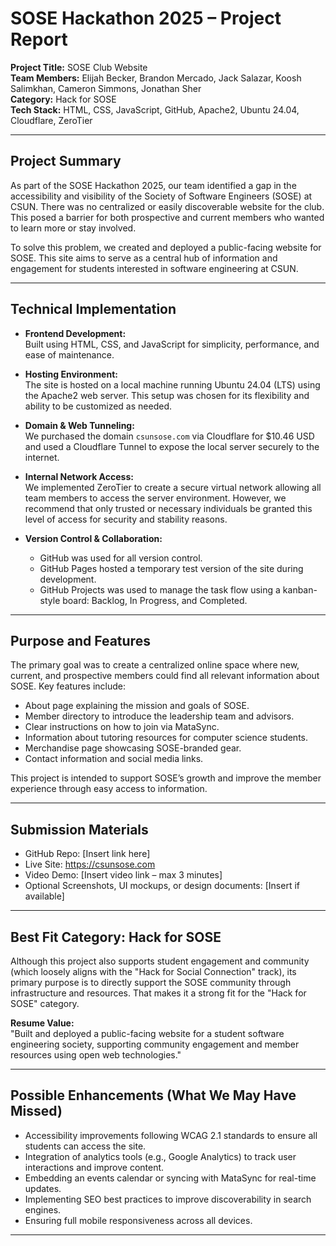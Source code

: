 # SOSE Hackathon 2025 – Project Report  
**Project Title:** SOSE Club Website  
**Team Members:** Elijah Becker, Brandon Mercado, Jack Salazar, Koosh Salimkhan, Cameron Simmons, Jonathan Sher
<br>
**Category:** Hack for SOSE  
**Tech Stack:** HTML, CSS, JavaScript, GitHub, Apache2, Ubuntu 24.04, Cloudflare, ZeroTier  

---

## Project Summary

As part of the SOSE Hackathon 2025, our team identified a gap in the accessibility and visibility of the Society of Software Engineers (SOSE) at CSUN. There was no centralized or easily discoverable website for the club. This posed a barrier for both prospective and current members who wanted to learn more or stay involved.

To solve this problem, we created and deployed a public-facing website for SOSE. This site aims to serve as a central hub of information and engagement for students interested in software engineering at CSUN.

---

## Technical Implementation

- **Frontend Development:**  
  Built using HTML, CSS, and JavaScript for simplicity, performance, and ease of maintenance.

- **Hosting Environment:**  
  The site is hosted on a local machine running Ubuntu 24.04 (LTS) using the Apache2 web server. This setup was chosen for its flexibility and ability to be customized as needed.

- **Domain & Web Tunneling:**  
  We purchased the domain `csunsose.com` via Cloudflare for $10.46 USD and used a Cloudflare Tunnel to expose the local server securely to the internet.

- **Internal Network Access:**  
  We implemented ZeroTier to create a secure virtual network allowing all team members to access the server environment. However, we recommend that only trusted or necessary individuals be granted this level of access for security and stability reasons.

- **Version Control & Collaboration:**  
  - GitHub was used for all version control.
  - GitHub Pages hosted a temporary test version of the site during development.
  - GitHub Projects was used to manage the task flow using a kanban-style board: Backlog, In Progress, and Completed.

---

## Purpose and Features

The primary goal was to create a centralized online space where new, current, and prospective members could find all relevant information about SOSE. Key features include:

- About page explaining the mission and goals of SOSE.
- Member directory to introduce the leadership team and advisors.
- Clear instructions on how to join via MataSync.
- Information about tutoring resources for computer science students.
- Merchandise page showcasing SOSE-branded gear.
- Contact information and social media links.

This project is intended to support SOSE’s growth and improve the member experience through easy access to information.

---

## Submission Materials

- GitHub Repo: [Insert link here]  
- Live Site: https://csunsose.com  
- Video Demo: [Insert video link – max 3 minutes]  
- Optional Screenshots, UI mockups, or design documents: [Insert if available]

---

## Best Fit Category: Hack for SOSE

Although this project also supports student engagement and community (which loosely aligns with the "Hack for Social Connection" track), its primary purpose is to directly support the SOSE community through infrastructure and resources. That makes it a strong fit for the "Hack for SOSE" category.

**Resume Value:**  
"Built and deployed a public-facing website for a student software engineering society, supporting community engagement and member resources using open web technologies."

---

## Possible Enhancements (What We May Have Missed)

- Accessibility improvements following WCAG 2.1 standards to ensure all students can access the site.
- Integration of analytics tools (e.g., Google Analytics) to track user interactions and improve content.
- Embedding an events calendar or syncing with MataSync for real-time updates.
- Implementing SEO best practices to improve discoverability in search engines.
- Ensuring full mobile responsiveness across all devices.

---
